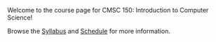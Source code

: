 Welcome to the course page for CMSC 150: Introduction to Computer Science!

Browse the [Syllabus](syllabus) and [Schedule](schedule) for more information. 

